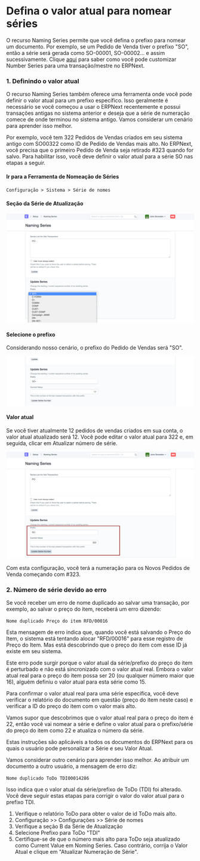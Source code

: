 # Defina o valor atual para nomear séries


O recurso Naming Series permite que você defina o prefixo para nomear um documento. Por exemplo, se um Pedido de Venda tiver o prefixo "SO", então a série será gerada como SO-00001, SO-00002... e assim sucessivamente. Clique [aqui](/docs/v13/user/manual/en/setting-up/settings/naming-series.html) para saber como você pode customizar Number Series para uma transação/mestre no ERPNext.


### 1. Definindo o valor atual


O recurso Naming Series também oferece uma ferramenta onde você pode definir o valor atual para um prefixo específico. Isso geralmente é necessário se você começou a usar o ERPNext recentemente e possui transações antigas no sistema anterior e deseja que a série de numeração comece de onde terminou no sistema antigo. Vamos considerar um cenário para aprender isso melhor.


Por exemplo, você tem 322 Pedidos de Vendas criados em seu sistema antigo com SO00322 como ID de Pedido de Vendas mais alto. No ERPNext, você precisa que o primeiro Pedido de Venda seja retirado #323 quando for salvo. Para habilitar isso, você deve definir o valor atual para a série SO nas etapas a seguir.


#### Ir para a Ferramenta de Nomeação de Séries


`Configuração > Sistema > Série de nomes`


#### Seção da Série de Atualização


![Seção de atualização da série](/files/current-no-1.png)


#### Selecione o prefixo


Considerando nosso cenário, o prefixo do Pedido de Vendas será "SO".


![Series Prefix](/files/current-no-2.png)


#### Valor atual


Se você tiver atualmente 12 pedidos de vendas criados em sua conta, o valor atual atualizado será 12. Você pode editar o valor atual para 322 e, em seguida, clicar em Atualizar número de série.


![Valor atual da série](/files/current-no-3.png)


Com esta configuração, você terá a numeração para os Novos Pedidos de Venda começando com #323.


### 2. Número de série devido ao erro


Se você receber um erro de nome duplicado ao salvar uma transação, por exemplo, ao salvar o preço do item, receberá um erro dizendo:


`Nome duplicado Preço do item RFD/00016`


Esta mensagem de erro indica que, quando você está salvando o Preço do Item, o sistema está tentando alocar "RFD/00016" para esse registro de Preço do Item. Mas está descobrindo que o preço do item com esse ID já existe em seu sistema.


Este erro pode surgir porque o valor atual da série/prefixo do preço do item é perturbado e não está sincronizado com o valor atual real. Embora o valor atual real para o preço do item possa ser 20 (ou qualquer número maior que 16), alguém definiu o valor atual para esta série como 15.


Para confirmar o valor atual real para uma série específica, você deve verificar o relatório do documento em questão (preço do item neste caso) e verificar a ID do preço do item com o valor mais alto.


Vamos supor que descobrimos que o valor atual real para o preço do item é 22, então você vai nomear a série e define o valor atual para o prefixo/série do preço do item como 22 e atualiza o número da série.


Estas instruções são aplicáveis ​​a todos os documentos do ERPNext para os quais o usuário pode personalizar a Série e seu Valor Atual.


Vamos considerar outro cenário para aprender isso melhor. Ao atribuir um documento a outro usuário, a mensagem de erro diz:


`Nome duplicado ToDo TDI00014286`


Isso indica que o valor atual da série/prefixo de ToDo (TDI) foi alterado. Você deve seguir estas etapas para corrigir o valor do valor atual para o prefixo TDI.


1. Verifique o relatório ToDo para obter o valor de id ToDo mais alto.
2. Configuração >> Configurações >> Série de nomes
3. Verifique a seção B da Série de Atualização
4. Selecione Prefixo para ToDo "TDI"
5. Certifique-se de que o número mais alto para ToDo seja atualizado como Current Value em Noming Series. Caso contrário, corrija o Valor Atual e clique em "Atualizar Numeração de Série".